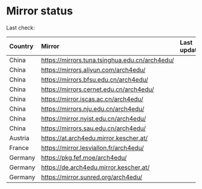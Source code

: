 <script src="./time.js"></script>
# Mirror status
Last check: <script type="text/javascript">localize(1738610241.5701213);</script>

|Country|Mirror|Last update|
|:------|:-----|:----------|
|China|https://mirrors.tuna.tsinghua.edu.cn/arch4edu/|<script type="text/javascript">localize(1738564817);</script>|
|China|https://mirrors.aliyun.com/arch4edu/|<script type="text/javascript">localize(1738564817);</script>|
|China|https://mirrors.bfsu.edu.cn/arch4edu/|<script type="text/javascript">localize(1738564817);</script>|
|China|https://mirrors.cernet.edu.cn/arch4edu/|<script type="text/javascript">localize(1738564817);</script>|
|China|https://mirror.iscas.ac.cn/arch4edu/|<script type="text/javascript">localize(1738564817);</script>|
|China|https://mirrors.nju.edu.cn/arch4edu/|<script type="text/javascript">localize(1738478258);</script>|
|China|https://mirror.nyist.edu.cn/arch4edu/|<script type="text/javascript">localize(1738564817);</script>|
|China|https://mirrors.sau.edu.cn/arch4edu/|<script type="text/javascript">localize(1731653531);</script>|
|Austria|https://at.arch4edu.mirror.kescher.at/|<script type="text/javascript">localize(1738564817);</script>|
|France|https://mirror.lesviallon.fr/arch4edu/|<script type="text/javascript">localize(1738607860);</script>|
|Germany|https://pkg.fef.moe/arch4edu/|<script type="text/javascript">localize(1738564817);</script>|
|Germany|https://de.arch4edu.mirror.kescher.at/|<script type="text/javascript">localize(1738564817);</script>|
|Germany|https://mirror.sunred.org/arch4edu/|<script type="text/javascript">localize(1738564817);</script>|

<script src="./tablefilter/tablefilter.js"></script>
<script src="./table.js"></script>
